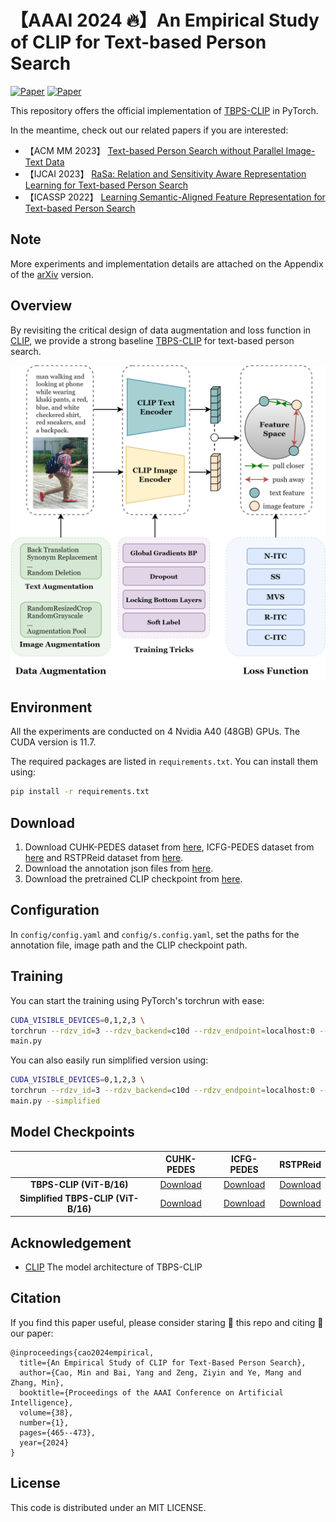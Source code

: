 <div>

# 【AAAI 2024 🔥】An Empirical Study of CLIP for Text-based Person Search
[![Paper](http://img.shields.io/badge/Paper-AAAI_2024-Green.svg)](https://ojs.aaai.org/index.php/AAAI/article/view/27801)
[![Paper](http://img.shields.io/badge/Paper-arxiv.2308.10045-FF6B6B.svg)](https://arxiv.org/abs/2308.10045)
</div>

This repository offers the official implementation of [TBPS-CLIP](https://arxiv.org/abs/2308.10045) in PyTorch.

In the meantime, check out our related papers if you are interested:
+ 【ACM MM 2023】 [Text-based Person Search without Parallel Image-Text Data](https://arxiv.org/abs/2305.12964)
+ 【IJCAI 2023】 [RaSa: Relation and Sensitivity Aware Representation Learning for Text-based Person Search](https://arxiv.org/abs/2305.13653)
+ 【ICASSP 2022】 [Learning Semantic-Aligned Feature Representation for Text-based Person Search](https://arxiv.org/abs/2112.06714)

## Note 
More experiments and implementation details are attached on the Appendix of the [arXiv](https://arxiv.org/abs/2308.10045) version.


## Overview
By revisiting the critical design of data augmentation and loss function in [CLIP](https://arxiv.org/abs/2103.00020),
we provide a strong baseline [TBPS-CLIP](https://arxiv.org/abs/2308.10045) for text-based person search.

<img src="image/intro.png" width="550">


## Environment

All the experiments are conducted on 4 Nvidia A40 (48GB) GPUs. The CUDA version is 11.7.

The required packages are listed in `requirements.txt`. You can install them using:

```sh
pip install -r requirements.txt
```

## Download
1. Download CUHK-PEDES dataset from [here](https://github.com/ShuangLI59/Person-Search-with-Natural-Language-Description), ICFG-PEDES dataset from [here](https://github.com/zifyloo/SSAN) and RSTPReid dataset from [here](https://github.com/NjtechCVLab/RSTPReid-Dataset).
2. Download the annotation json files from [here](https://drive.google.com/file/d/1C5bgGCABtuzZMaa2n4Sc0qclUvZ-mqG9/view?usp=drive_link).
3. Download the pretrained CLIP checkpoint from [here](https://openaipublic.azureedge.net/clip/models/5806e77cd80f8b59890b7e101eabd078d9fb84e6937f9e85e4ecb61988df416f/ViT-B-16.pt).

## Configuration
In `config/config.yaml` and `config/s.config.yaml`, set the paths for the annotation file, image path and the CLIP checkpoint path.


## Training

You can start the training using PyTorch's torchrun with ease:

```sh
CUDA_VISIBLE_DEVICES=0,1,2,3 \
torchrun --rdzv_id=3 --rdzv_backend=c10d --rdzv_endpoint=localhost:0 --nnodes=1 --nproc_per_node=4 \
main.py
```

You can also easily run simplified version using:

```sh
CUDA_VISIBLE_DEVICES=0,1,2,3 \
torchrun --rdzv_id=3 --rdzv_backend=c10d --rdzv_endpoint=localhost:0 --nnodes=1 --nproc_per_node=4 \
main.py --simplified
```


## Model Checkpoints
|                                     |                                          **CUHK-PEDES**                                           | **ICFG-PEDES** | **RSTPReid** |
|:-----------------------------------:|:-------------------------------------------------------------------------------------------------:|:--------------:|:------------:|
| **TBPS-CLIP (ViT-B/16)**            | [Download](https://drive.google.com/file/d/1m_3pKanUWHQHeJ-zt-QeRXs7bmay-U5P/view?usp=drive_link) |  [Download](https://drive.google.com/file/d/1az4z5b_ADXR7DcysPB5giOl52LjWDCSu/view?usp=drive_link)  | [Download](https://drive.google.com/file/d/1qMUAsH-1lzkWUFQsUvUKTY0J6ZuGkYd6/view?usp=drive_link)         |
| **Simplified TBPS-CLIP (ViT-B/16)** | [Download](https://drive.google.com/file/d/1W5oFZK9WNHMfy0OOaYQBzPsP1LZR80bT/view?usp=drive_link) |  [Download](https://drive.google.com/file/d/1UoLd-MQ8tYJ7YPgCbh3nVSVYnJ9a_TG5/view?usp=drive_link)  | [Download](https://drive.google.com/file/d/18zlc3q3Sze5rx3TqcfEeZEjrQXUTpcQF/view?usp=drive_link)         |


## Acknowledgement
+ [CLIP](https://arxiv.org/abs/2103.00020) The model architecture of TBPS-CLIP

## Citation
If you find this paper useful, please consider staring 🌟 this repo and citing 📑 our paper:
```
@inproceedings{cao2024empirical,
  title={An Empirical Study of CLIP for Text-Based Person Search},
  author={Cao, Min and Bai, Yang and Zeng, Ziyin and Ye, Mang and Zhang, Min},
  booktitle={Proceedings of the AAAI Conference on Artificial Intelligence},
  volume={38},
  number={1},
  pages={465--473},
  year={2024}
}
```


## License
This code is distributed under an MIT LICENSE.
